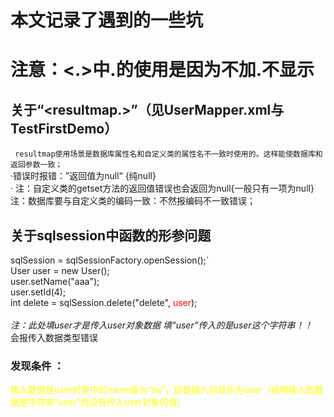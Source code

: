 # 本文记录了遇到的一些坑
# 注意：<.>中.的使用是因为不加.不显示
## 关于“<resultmap.>”（见UserMapper.xml与TestFirstDemo）
` resultmap使用场景是数据库属性名和自定义类的属性名不一致时使用的。这样能使数据库和返回参数一致；`
<br>·错误时报错：”返回值为null“  {纯null}
<br>· 注：自定义类的getset方法的返回值错误也会返回为null{一般只有一项为null}
 <br> 注：数据库要与自定义类的编码一致：不然报编码不一致错误；
<br>
## 关于sqlsession中函数的形参问题
sqlSession = sqlSessionFactory.openSession();`<br>
User user = new User();<br>
user.setName("aaa");<br>
user.setId(4);<br>
int delete = sqlSession.delete("delete", <font color=red>user</font>);<br>
<br>*注：此处填user才是传入user对象数据 填“user”传入的是user这个字符串！！*
<br>会报传入数据类型错误
### 发现条件 ：
<font color=yellow>插入数据是user对象中的name值为“aa”，但是插入后显示为user（说明插入的数据是字符串“user”而没有传入user对象的值）</font>